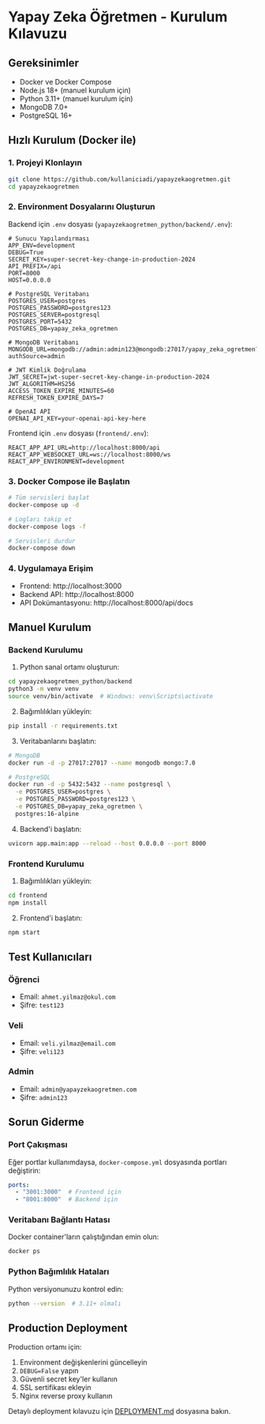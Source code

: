 # Yapay Zeka Öğretmen - Kurulum Kılavuzu

## Gereksinimler

- Docker ve Docker Compose
- Node.js 18+ (manuel kurulum için)
- Python 3.11+ (manuel kurulum için)
- MongoDB 7.0+
- PostgreSQL 16+

## Hızlı Kurulum (Docker ile)

### 1. Projeyi Klonlayın
```bash
git clone https://github.com/kullaniciadi/yapayzekaogretmen.git
cd yapayzekaogretmen
```

### 2. Environment Dosyalarını Oluşturun

Backend için `.env` dosyası (`yapayzekaogretmen_python/backend/.env`):
```env
# Sunucu Yapılandırması
APP_ENV=development
DEBUG=True
SECRET_KEY=super-secret-key-change-in-production-2024
API_PREFIX=/api
PORT=8000
HOST=0.0.0.0

# PostgreSQL Veritabanı
POSTGRES_USER=postgres
POSTGRES_PASSWORD=postgres123
POSTGRES_SERVER=postgresql
POSTGRES_PORT=5432
POSTGRES_DB=yapay_zeka_ogretmen

# MongoDB Veritabanı
MONGODB_URL=mongodb://admin:admin123@mongodb:27017/yapay_zeka_ogretmen?authSource=admin

# JWT Kimlik Doğrulama
JWT_SECRET=jwt-super-secret-key-change-in-production-2024
JWT_ALGORITHM=HS256
ACCESS_TOKEN_EXPIRE_MINUTES=60
REFRESH_TOKEN_EXPIRE_DAYS=7

# OpenAI API
OPENAI_API_KEY=your-openai-api-key-here
```

Frontend için `.env` dosyası (`frontend/.env`):
```env
REACT_APP_API_URL=http://localhost:8000/api
REACT_APP_WEBSOCKET_URL=ws://localhost:8000/ws
REACT_APP_ENVIRONMENT=development
```

### 3. Docker Compose ile Başlatın
```bash
# Tüm servisleri başlat
docker-compose up -d

# Logları takip et
docker-compose logs -f

# Servisleri durdur
docker-compose down
```

### 4. Uygulamaya Erişim
- Frontend: http://localhost:3000
- Backend API: http://localhost:8000
- API Dokümantasyonu: http://localhost:8000/api/docs

## Manuel Kurulum

### Backend Kurulumu

1. Python sanal ortamı oluşturun:
```bash
cd yapayzekaogretmen_python/backend
python3 -m venv venv
source venv/bin/activate  # Windows: venv\Scripts\activate
```

2. Bağımlılıkları yükleyin:
```bash
pip install -r requirements.txt
```

3. Veritabanlarını başlatın:
```bash
# MongoDB
docker run -d -p 27017:27017 --name mongodb mongo:7.0

# PostgreSQL
docker run -d -p 5432:5432 --name postgresql \
  -e POSTGRES_USER=postgres \
  -e POSTGRES_PASSWORD=postgres123 \
  -e POSTGRES_DB=yapay_zeka_ogretmen \
  postgres:16-alpine
```

4. Backend'i başlatın:
```bash
uvicorn app.main:app --reload --host 0.0.0.0 --port 8000
```

### Frontend Kurulumu

1. Bağımlılıkları yükleyin:
```bash
cd frontend
npm install
```

2. Frontend'i başlatın:
```bash
npm start
```

## Test Kullanıcıları

### Öğrenci
- Email: `ahmet.yilmaz@okul.com`
- Şifre: `test123`

### Veli
- Email: `veli.yilmaz@email.com`
- Şifre: `veli123`

### Admin
- Email: `admin@yapayzekaogretmen.com`
- Şifre: `admin123`

## Sorun Giderme

### Port Çakışması
Eğer portlar kullanımdaysa, `docker-compose.yml` dosyasında portları değiştirin:
```yaml
ports:
  - "3001:3000"  # Frontend için
  - "8001:8000"  # Backend için
```

### Veritabanı Bağlantı Hatası
Docker container'ların çalıştığından emin olun:
```bash
docker ps
```

### Python Bağımlılık Hataları
Python versiyonunuzu kontrol edin:
```bash
python --version  # 3.11+ olmalı
```

## Production Deployment

Production ortamı için:

1. Environment değişkenlerini güncelleyin
2. `DEBUG=False` yapın
3. Güvenli secret key'ler kullanın
4. SSL sertifikası ekleyin
5. Nginx reverse proxy kullanın

Detaylı deployment kılavuzu için [DEPLOYMENT.md](./DEPLOYMENT.md) dosyasına bakın. 